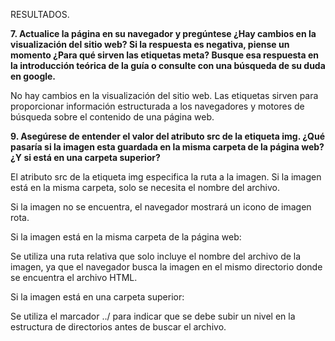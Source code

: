 RESULTADOS.



**7. Actualice la página en su navegador y pregúntese ¿Hay cambios en la visualización del sitio web? Si la
respuesta es negativa, piense un momento ¿Para qué sirven las etiquetas meta? Busque esa respuesta en la
introducción teórica de la guía o consulte con una búsqueda de su duda en google.**


No hay cambios en la visualización del sitio web. Las etiquetas sirven para proporcionar información estructurada a los navegadores y motores de búsqueda sobre el contenido de una página web.



**9. Asegúrese de entender el valor del atributo src de la etiqueta img. ¿Qué pasaría si la imagen esta guardada
en la misma carpeta de la página web? ¿Y si está en una carpeta superior?**



El atributo src de la etiqueta img especifica la ruta a la imagen. Si la imagen está en la misma carpeta, solo se necesita el nombre del archivo.



Si la imagen no se encuentra, el navegador mostrará un icono de imagen rota. 



Si la imagen está en la misma carpeta de la página web: 

Se utiliza una ruta relativa que solo incluye el nombre del archivo de la imagen, ya que el navegador busca la imagen en el mismo directorio donde se encuentra el archivo HTML.



Si la imagen está en una carpeta superior: 

Se utiliza el marcador ../ para indicar que se debe subir un nivel en la estructura de directorios antes de buscar el archivo.

